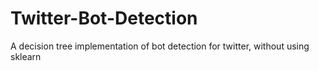 # Twitter-Bot-Detection
A decision tree implementation of bot detection for twitter, without using sklearn
